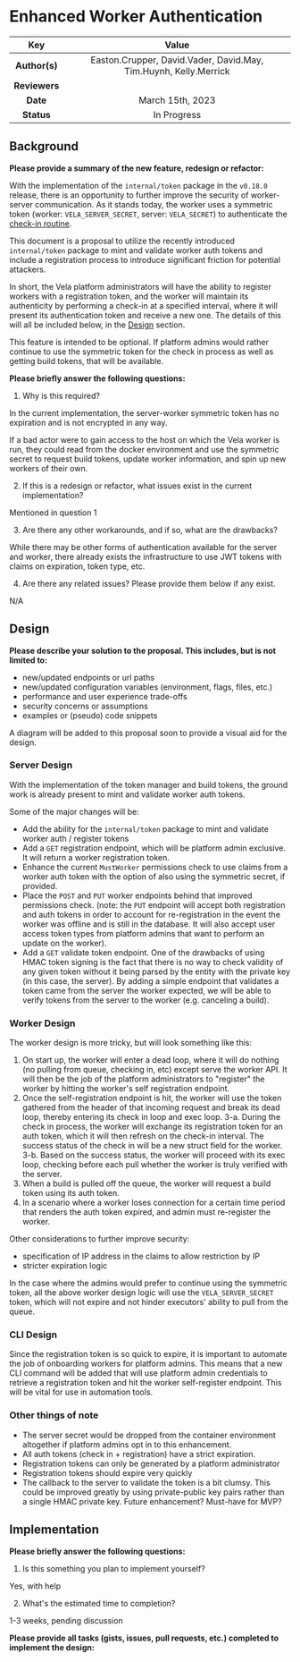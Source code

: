 # Enhanced Worker Authentication

<!--
The name of this markdown file should:

1. Short and contain no more then 30 characters

2. Contain the date of submission in MM-DD format

3. Clearly state what the proposal is being submitted for
-->

| Key           | Value                                                                                |
| :-----------: | :----------------------------------------------------------------------------------: |
| **Author(s)** | Easton.Crupper, David.Vader, David.May, Tim.Huynh, Kelly.Merrick                      |
| **Reviewers** |                                                                                      |
| **Date**      | March 15th, 2023                                                                  |
| **Status**    | In Progress                                                                          |

<!--
If you're already working with someone, please add them to the proper author/reviewer category.

If not, please leave the reviewer category empty and someone from the Vela team will assign it to themself.

Here is a brief explanation of the different proposal statuses:

1. Reviewed: The proposal is currently under review or has been reviewed.

2. Accepted: The proposal has been accepted and is ready for implementation.

3. In Progress: An accepted proposal is being implemented by actual work.

NOTE: The design is subject to change during this phase.

4. Cancelled: While or before implementation the proposal was cancelled.

NOTE: This can happen for a multitude of reasons.

5. Complete: This feature/change is implemented.
-->

## Background

<!--
This section is intended to describe the new feature, redesign or refactor.
-->

**Please provide a summary of the new feature, redesign or refactor:**

<!--
Provide your description here.
-->

With the implementation of the `internal/token` package in the `v0.18.0` release, there is an opportunity to further improve the security of worker-server communication. As it stands today, the worker uses a symmetric token (worker: `VELA_SERVER_SECRET`, server: `VELA_SECRET`) to authenticate the [check-in routine](https://github.com/go-vela/worker/blob/main/cmd/vela-worker/register.go). 

This document is a proposal to utilize the recently introduced `internal/token` package to mint and validate worker auth tokens and include a registration process to introduce significant friction for potential attackers.

In short, the Vela platform administrators will have the ability to register workers with a registration token, and the worker will maintain its authenticity by performing a check-in at a specified interval, where it will present its authentication token and receive a new one. The details of this will all be included below, in the [Design](03-12_worker-auth.md#design) section.

This feature is intended to be optional. If platform admins would rather continue to use the symmetric token for the check in process as well as getting build tokens, that will be available.


**Please briefly answer the following questions:**

1. Why is this required?

<!-- Answer here -->

In the current implementation, the server-worker symmetric token has no expiration and is not encrypted in any way. 

If a bad actor were to gain access to the host on which the Vela worker is run, they could read from the docker environment and use the symmetric secret to request build tokens, update worker information, and spin up new workers of their own.

2. If this is a redesign or refactor, what issues exist in the current implementation?

<!-- Answer here -->

Mentioned in question 1

3. Are there any other workarounds, and if so, what are the drawbacks?

<!-- Answer here -->

While there may be other forms of authentication available for the server and worker, there already exists the infrastructure to use JWT tokens with claims on expiration, token type, etc.

4. Are there any related issues? Please provide them below if any exist.

<!-- Answer here -->

N/A

## Design

<!--
This section is intended to explain the solution design for the proposal.

NOTE: If there are no current plans for a solution, please leave this section blank.
-->

**Please describe your solution to the proposal. This includes, but is not limited to:**

* new/updated endpoints or url paths
* new/updated configuration variables (environment, flags, files, etc.)
* performance and user experience trade-offs
* security concerns or assumptions
* examples or (pseudo) code snippets

<!-- Answer here -->

A diagram will be added to this proposal soon to provide a visual aid for the design.

### Server Design

With the implementation of the token manager and build tokens, the ground work is already present to mint and validate worker auth tokens.

Some of the major changes will be:

- Add the ability for the `internal/token` package to mint and validate worker auth / register tokens
- Add a `GET` registration endpoint, which will be platform admin exclusive. It will return a worker registration token.
- Enhance the current `MustWorker` permissions check to use claims from a worker auth token with the option of also using the symmetric secret, if provided. 
- Place the `POST` and `PUT` worker endpoints behind that improved permissions check. (note: the `PUT` endpoint will accept both registration and auth tokens in order to account for re-registration in the event the worker was offline and is still in the database. It will also accept user access token types from platform admins that want to perform an update on the worker).
- Add a `GET` validate token endpoint. One of the drawbacks of using HMAC token signing is the fact that there is no way to check validity of any given token without it being parsed by the entity with the private key (in this case, the server). By adding a simple endpoint that validates a token came from the server the worker expected, we will be able to verify tokens from the server to the worker (e.g. canceling a build).

### Worker Design

The worker design is more tricky, but will look something like this:

1. On start up, the worker will enter a dead loop, where it will do nothing (no pulling from queue, checking in, etc) except serve the worker API. It will then be the job of the platform administrators to "register" the worker by hitting the worker's self registration endpoint.
2. Once the self-registration endpoint is hit, the worker will use the token gathered from the header of that incoming request and break its dead loop, thereby entering its check in loop and exec loop.
3-a. During the check in process, the worker will exchange its registration token for an auth token, which it will then refresh on the check-in interval. The success status of the check in will be a new struct field for the worker.
3-b. Based on the success status, the worker will proceed with its exec loop, checking before each pull whether the worker is truly verified with the server.
4. When a build is pulled off the queue, the worker will request a build token using its auth token.
5. In a scenario where a worker loses connection for a certain time period that renders the auth token expired, and admin must re-register the worker.

Other considerations to further improve security:
- specification of IP address in the claims to allow restriction by IP
- stricter expiration logic

In the case where the admins would prefer to continue using the symmetric token, all the above worker design logic will use the `VELA_SERVER_SECRET` token, which will not expire and not hinder executors' ability to pull from the queue.

### CLI Design

Since the registration token is so quick to expire, it is important to automate the job of onboarding workers for platform admins. This means that a new CLI command will be added that will use platform admin credentials to retrieve a registration token and hit the worker self-register endpoint. This will be vital for use in automation tools.

### Other things of note

- The server secret would be dropped from the container environment altogether if platform admins opt in to this enhancement.
- All auth tokens (check in + registration) have a strict expiration.
- Registration tokens can only be generated by a platform administrator
- Registration tokens should expire very quickly
- The callback to the server to validate the token is a bit clumsy. This could be improved greatly by using private-public key pairs rather than a single HMAC private key. Future enhancement? Must-have for MVP?


## Implementation

<!--
This section is intended to explain how the solution will be implemented for the proposal.

NOTE: If there are no current plans for implementation, please leave this section blank.
-->

**Please briefly answer the following questions:**

1. Is this something you plan to implement yourself?

<!-- Answer here -->

Yes, with help

2. What's the estimated time to completion?

<!-- Answer here -->

1-3 weeks, pending discussion

**Please provide all tasks (gists, issues, pull requests, etc.) completed to implement the design:**

<!-- Answer here -->
